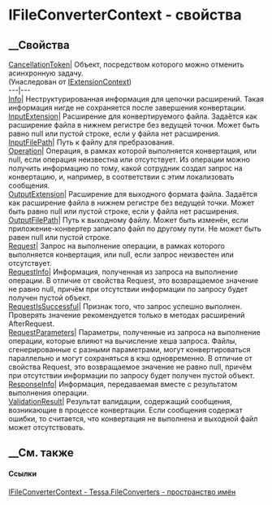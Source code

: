 # IFileConverterContext - свойства
##  __Свойства
[CancellationToken](P_Tessa_Extensions_IExtensionContext_CancellationToken.htm)|
Объект, посредством которого можно отменить асинхронную задачу.  
(Унаследован от [IExtensionContext](T_Tessa_Extensions_IExtensionContext.htm))  
---|---  
[Info](P_Tessa_FileConverters_IFileConverterContext_Info.htm)|
Неструктурированная информация для цепочки расширений. Такая информация нигде
не сохраняется после завершения конвертации.  
[InputExtension](P_Tessa_FileConverters_IFileConverterContext_InputExtension.htm)|
Расширение для конвертируемого файла. Задаётся как расширение файла в нижнем
регистре без ведущей точки. Может быть равно null или пустой строке, если у
файла нет расширения.  
[InputFilePath](P_Tessa_FileConverters_IFileConverterContext_InputFilePath.htm)|
Путь к файлу для пребразования.  
[Operation](P_Tessa_FileConverters_IFileConverterContext_Operation.htm)|
Операция, в рамках которой выполняется конвертация, или null, если операция
неизвестна или отсутствует. Из операции можно получить информацию по тому,
какой сотрудник создал запрос на конвертацию, и, например, в соответствии с
этим локализовать сообщения.  
[OutputExtension](P_Tessa_FileConverters_IFileConverterContext_OutputExtension.htm)|
Расширение для выходного формата файла. Задаётся как расширение файла в нижнем
регистре без ведущей точки. Может быть равно null или пустой строке, если у
файла нет расширения.  
[OutputFilePath](P_Tessa_FileConverters_IFileConverterContext_OutputFilePath.htm)|
Путь к выходному файлу. Может быть изменён, если приложение-конвертер записало
файл по другому пути. Не может быть равен null или пустой строке.  
[Request](P_Tessa_FileConverters_IFileConverterContext_Request.htm)|  Запрос
на выполнение операции, в рамках которого выполняется конвертация, или null,
если запрос неизвестен или отсутствует.  
[RequestInfo](P_Tessa_FileConverters_IFileConverterContext_RequestInfo.htm)|
Информация, полученная из запроса на выполнение операции. В отличие от
свойства Request, это возвращаемое значение не равно null, причём при
отсутствии информации по запросу будет получен пустой объект.  
[RequestIsSuccessful](P_Tessa_FileConverters_IFileConverterContext_RequestIsSuccessful.htm)|
Признак того, что запрос успешно выполнен. Проверять значение рекомендуется
только в методах расширений AfterRequest.  
[RequestParameters](P_Tessa_FileConverters_IFileConverterContext_RequestParameters.htm)|
Параметры, полученные из запроса на выполнение операции, которые влияют на
вычисление хеша запроса. Файлы, сгенерированные с разными параметрами, могут
конвертироваться параллельно и могут сохраняться в кэш одновременно. В отличие
от свойства Request, это возвращаемое значение не равно null, причём при
отсутствии информации по запросу будет получен пустой объект.  
[ResponseInfo](P_Tessa_FileConverters_IFileConverterContext_ResponseInfo.htm)|
Информация, передаваемая вместе с результатом выполнения операции.  
[ValidationResult](P_Tessa_FileConverters_IFileConverterContext_ValidationResult.htm)|
Результат валидации, содержащий сообщения, возникающие в процессе конвертации.
Если сообщения содержат ошибки, то считается, что конвертация не выполнена и
выходной файл может отсутствовать.  
## __См. также
#### Ссылки
[IFileConverterContext - ](T_Tessa_FileConverters_IFileConverterContext.htm)
[Tessa.FileConverters - пространство имён](N_Tessa_FileConverters.htm)
